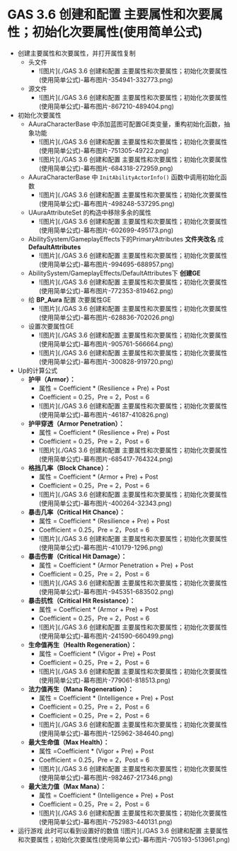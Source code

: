 # GAS 3.6 创建和配置 主要属性和次要属性；初始化次要属性(使用简单公式)
- 创建主要属性和次要属性，并打开属性复制
    - 头文件
        -  ![图片](./GAS 3.6 创建和配置 主要属性和次要属性；初始化次要属性(使用简单公式)-幕布图片-354941-332773.png)
    - 源文件
        -  ![图片](./GAS 3.6 创建和配置 主要属性和次要属性；初始化次要属性(使用简单公式)-幕布图片-867210-489404.png)
- 初始化次要属性
    - AAuraCharacterBase 中添加蓝图可配置GE类变量，重构初始化函数，抽象功能
        -  ![图片](./GAS 3.6 创建和配置 主要属性和次要属性；初始化次要属性(使用简单公式)-幕布图片-751305-49722.png)
        -  ![图片](./GAS 3.6 创建和配置 主要属性和次要属性；初始化次要属性(使用简单公式)-幕布图片-684318-272959.png)
    - AAuraCharacterBase 中 `InitAbilityActorInfo()` 函数中调用初始化函数
        -  ![图片](./GAS 3.6 创建和配置 主要属性和次要属性；初始化次要属性(使用简单公式)-幕布图片-498248-537295.png)
    - UAuraAttributeSet 的构造中移除多余的属性
        -  ![图片](./GAS 3.6 创建和配置 主要属性和次要属性；初始化次要属性(使用简单公式)-幕布图片-602699-495173.png)
    - AbilitySystem/GameplayEffects下的PrimaryAttributes **文件夹改名** 成 **DefaultAttributes**
        -  ![图片](./GAS 3.6 创建和配置 主要属性和次要属性；初始化次要属性(使用简单公式)-幕布图片-994695-688957.png)
    - AbilitySystem/GameplayEffects/DefaultAttributes下 **创建GE**
        -  ![图片](./GAS 3.6 创建和配置 主要属性和次要属性；初始化次要属性(使用简单公式)-幕布图片-772353-819462.png)
    - 给 **BP_Aura** 配置 次要属性GE
        -  ![图片](./GAS 3.6 创建和配置 主要属性和次要属性；初始化次要属性(使用简单公式)-幕布图片-628836-702026.png)
    - 设置次要属性GE
        -  ![图片](./GAS 3.6 创建和配置 主要属性和次要属性；初始化次要属性(使用简单公式)-幕布图片-905761-566664.png)
        -  ![图片](./GAS 3.6 创建和配置 主要属性和次要属性；初始化次要属性(使用简单公式)-幕布图片-300828-919720.png)
- Up的计算公式
    - **护甲（Armor）：**
        - 属性 = Coefficient * (Resilience + Pre) + Post
        - Coefficient = 0.25，Pre = 2，Post = 6
        -  ![图片](./GAS 3.6 创建和配置 主要属性和次要属性；初始化次要属性(使用简单公式)-幕布图片-46187-410826.png)
    - **护甲穿透（Armor Penetration）：**
        - 属性 = Coefficient * (Resilience + Pre) + Post
        - Coefficient = 0.25，Pre = 2，Post = 6
        -  ![图片](./GAS 3.6 创建和配置 主要属性和次要属性；初始化次要属性(使用简单公式)-幕布图片-685417-764324.png)
    - **格挡几率（Block Chance）：**
        - 属性 = Coefficient * (Armor + Pre) + Post
        - Coefficient = 0.25，Pre = 2，Post = 6
        -  ![图片](./GAS 3.6 创建和配置 主要属性和次要属性；初始化次要属性(使用简单公式)-幕布图片-400264-32343.png)
    - **暴击几率（Critical Hit Chance）：**
        - 属性 = Coefficient * (Resilience + Pre) + Post
        - Coefficient = 0.25，Pre = 2，Post = 6
        -  ![图片](./GAS 3.6 创建和配置 主要属性和次要属性；初始化次要属性(使用简单公式)-幕布图片-410179-1296.png)
    - **暴击伤害（Critical Hit Damage）：**
        - 属性 = Coefficient * (Armor Penetration + Pre) + Post
        - Coefficient = 0.25，Pre = 2，Post = 6
        -  ![图片](./GAS 3.6 创建和配置 主要属性和次要属性；初始化次要属性(使用简单公式)-幕布图片-945351-683502.png)
    - **暴击抗性（Critical Hit Resistance）：**
        - 属性 = Coefficient * (Armor + Pre) + Post
        - Coefficient = 0.25，Pre = 2，Post = 6
        -  ![图片](./GAS 3.6 创建和配置 主要属性和次要属性；初始化次要属性(使用简单公式)-幕布图片-241590-660499.png)
    - **生命值再生（Health Regeneration）：**
        - 属性 = Coefficient * (Vigor + Pre) + Post
        - Coefficient = 0.25，Pre = 2，Post = 6
        -  ![图片](./GAS 3.6 创建和配置 主要属性和次要属性；初始化次要属性(使用简单公式)-幕布图片-779061-818513.png)
    - **法力值再生（Mana Regeneration）：**
        - 属性 = Coefficient * (Intelligence + Pre) + Post
        - Coefficient = 0.25，Pre = 2，Post = 6
        - Coefficient = 0.25，Pre = 2，Post = 6
        -  ![图片](./GAS 3.6 创建和配置 主要属性和次要属性；初始化次要属性(使用简单公式)-幕布图片-125962-384640.png)
    - **最大生命值（Max Health）：**
        - 属性 =Coefficient * (Vigor + Pre) + Post
        - Coefficient = 0.25，Pre = 2，Post = 6
        -  ![图片](./GAS 3.6 创建和配置 主要属性和次要属性；初始化次要属性(使用简单公式)-幕布图片-982467-217346.png)
    - **最大法力值（Max Mana）：**
        - 属性 = Coefficient * (Intelligence + Pre) + Post
        - Coefficient = 0.25，Pre = 2，Post = 6
        -  ![图片](./GAS 3.6 创建和配置 主要属性和次要属性；初始化次要属性(使用简单公式)-幕布图片-752983-440131.png)
- 运行游戏 此时可以看到设置好的数值 ![图片](./GAS 3.6 创建和配置 主要属性和次要属性；初始化次要属性(使用简单公式)-幕布图片-705193-513961.png)